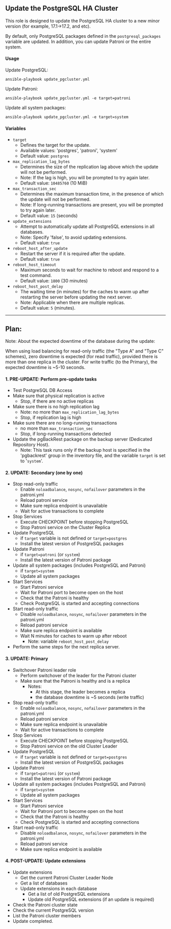 ## Update the PostgreSQL HA Cluster

This role is designed to update the PostgreSQL HA cluster to a new minor version (for example, 17.1->17.2, and etc).

By default, only PostgreSQL packages defined in the `postgresql_packages` variable are updated. In addition, you can update Patroni or the entire system.

#### Usage

Update PostgreSQL:

`ansible-playbook update_pgcluster.yml`

Update Patroni:

`ansible-playbook update_pgcluster.yml -e target=patroni`

Update all system packages:

`ansible-playbook update_pgcluster.yml -e target=system`

#### Variables

- `target`
  - Defines the target for the update.
  - Available values: 'postgres', 'patroni', 'system'
  - Default value: `postgres`
- `max_replication_lag_bytes`
  - Determines the size of the replication lag above which the update will not be performed.
  - Note: If the lag is high, you will be prompted to try again later.
  - Default value: `10485760` (10 MiB)
- `max_transaction_sec`
  - Determines the maximum transaction time, in the presence of which the update will not be performed.
  - Note: If long-running transactions are present, you will be prompted to try again later.
  - Default value: `15` (seconds)
- `update_extensions`
  - Attempt to automatically update all PostgreSQL extensions in all databases.
  - Note: Specify 'false', to avoid updating extensions.
  - Default value: `true`
- `reboot_host_after_update`
  - Restart the server if it is required after the update.
  - Default value: `true`
- `reboot_host_timeout`
  - Maximum seconds to wait for machine to reboot and respond to a test command.
  - Default value: `1800` (30 minutes)
- `reboot_host_post_delay`
  - The waiting time (in minutes) for the caches to warm up after restarting the server before updating the next server.
  - Note: Applicable when there are multiple replicas.
  - Default value: `5` (minutes).

---

## Plan:

Note: About the expected downtime of the database during the update:

When using load balancing for read-only traffic (the "Type A" and "Type C" schemes), zero downtime is expected (for read traffic), provided there is more than one replica in the cluster. For write traffic (to the Primary), the expected downtime is ~5-10 seconds.

#### 1. PRE-UPDATE: Perform pre-update tasks

- Test PostgreSQL DB Access
- Make sure that physical replication is active
  - Stop, if there are no active replicas
- Make sure there is no high replication lag
  - Note: no more than `max_replication_lag_bytes`
  - Stop, if replication lag is high
- Make sure there are no long-running transactions
  - no more than `max_transaction_sec`
  - Stop, if long-running transactions detected
- Update the pgBackRest package on the backup server (Dedicated Repository Host).
  - Note: This task runs only if the backup host is specified in the 'pgbackrest' group in the inventory file, and the variable `target` is set to '`system`'.

#### 2. UPDATE: Secondary (one by one)

- Stop read-only traffic
  - Enable `noloadbalance`, `nosync`, `nofailover` parameters in the patroni.yml
  - Reload patroni service
  - Make sure replica endpoint is unavailable
  - Wait for active transactions to complete
- Stop Services
  - Execute CHECKPOINT before stopping PostgreSQL
  - Stop Patroni service on the Cluster Replica
- Update PostgreSQL
  - if `target` variable is not defined or `target=postgres`
  - Install the latest version of PostgreSQL packages
- Update Patroni
  - if `target=patroni` (or `system`)
  - Install the latest version of Patroni package
- Update all system packages (includes PostgreSQL and Patroni)
  - if `target=system`
  - Update all system packages
- Start Services
  - Start Patroni service
  - Wait for Patroni port to become open on the host
  - Check that the Patroni is healthy
  - Check PostgreSQL is started and accepting connections
- Start read-only traffic
  - Disable `noloadbalance`, `nosync`, `nofailover` parameters in the patroni.yml
  - Reload patroni service
  - Make sure replica endpoint is available
  - Wait N minutes for caches to warm up after reboot
    - Note: variable `reboot_host_post_delay`
- Perform the same steps for the next replica server.

#### 3. UPDATE: Primary

- Switchover Patroni leader role
  - Perform switchover of the leader for the Patroni cluster
  - Make sure that the Patroni is healthy and is a replica
    - Notes:
      - At this stage, the leader becomes a replica
      - the database downtime is ~5 seconds (write traffic)
- Stop read-only traffic
  - Enable `noloadbalance`, `nosync`, `nofailover` parameters in the patroni.yml
  - Reload patroni service
  - Make sure replica endpoint is unavailable
  - Wait for active transactions to complete
- Stop Services
  - Execute CHECKPOINT before stopping PostgreSQL
  - Stop Patroni service on the old Cluster Leader
- Update PostgreSQL
  - if `target` variable is not defined or `target=postgres`
  - Install the latest version of PostgreSQL packages
- Update Patroni
  - if `target=patroni` (or `system`)
  - Install the latest version of Patroni package
- Update all system packages (includes PostgreSQL and Patroni)
  - if `target=system`
  - Update all system packages
- Start Services
  - Start Patroni service
  - Wait for Patroni port to become open on the host
  - Check that the Patroni is healthy
  - Check PostgreSQL is started and accepting connections
- Start read-only traffic
  - Disable `noloadbalance`, `nosync`, `nofailover` parameters in the patroni.yml
  - Reload patroni service
  - Make sure replica endpoint is available

#### 4. POST-UPDATE: Update extensions

- Update extensions
  - Get the current Patroni Cluster Leader Node
  - Get a list of databases
  - Update extensions in each database
    - Get a list of old PostgreSQL extensions
    - Update old PostgreSQL extensions (if an update is required)
- Check the Patroni cluster state
- Check the current PostgreSQL version
- List the Patroni cluster members
- Update completed.
